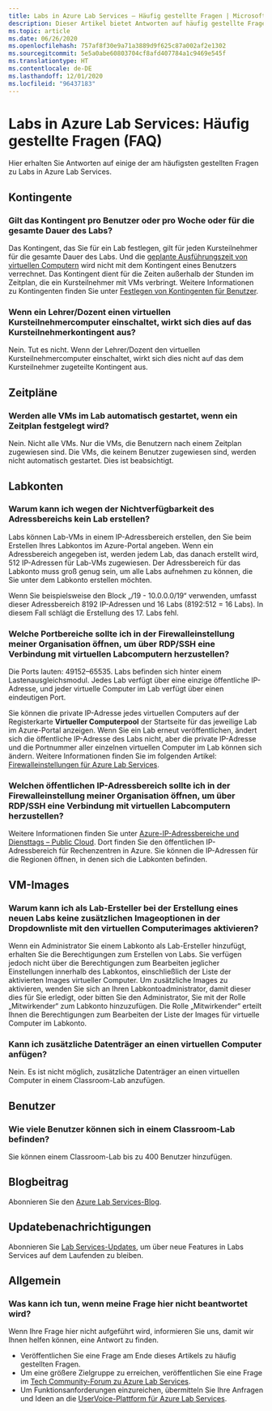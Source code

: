 ```yaml
---
title: Labs in Azure Lab Services – Häufig gestellte Fragen | Microsoft-Dokumentation
description: Dieser Artikel bietet Antworten auf häufig gestellte Fragen (FAQ) zu Labs in Azure Lab Services.
ms.topic: article
ms.date: 06/26/2020
ms.openlocfilehash: 757af8f30e9a71a3889d9f625c87a002af2e1302
ms.sourcegitcommit: 5e5a0abe60803704cf8afd407784a1c9469e545f
ms.translationtype: HT
ms.contentlocale: de-DE
ms.lasthandoff: 12/01/2020
ms.locfileid: "96437183"
---
```

# <a name="labs-in-azure-lab-services--frequently-asked-questions-faq"></a>Labs in Azure Lab Services: Häufig gestellte Fragen (FAQ)
Hier erhalten Sie Antworten auf einige der am häufigsten gestellten Fragen zu Labs in Azure Lab Services. 

## <a name="quotas"></a>Kontingente

### <a name="is-the-quota-per-user-or-per-week-or-per-entire-duration-of-the-lab"></a>Gilt das Kontingent pro Benutzer oder pro Woche oder für die gesamte Dauer des Labs? 
Das Kontingent, das Sie für ein Lab festlegen, gilt für jeden Kursteilnehmer für die gesamte Dauer des Labs. Und die [geplante Ausführungszeit von virtuellen Computern](how-to-create-schedules.md) wird nicht mit dem Kontingent eines Benutzers verrechnet. Das Kontingent dient für die Zeiten außerhalb der Stunden im Zeitplan, die ein Kursteilnehmer mit VMs verbringt.  Weitere Informationen zu Kontingenten finden Sie unter [Festlegen von Kontingenten für Benutzer](how-to-configure-student-usage.md#set-quotas-for-users).

### <a name="if-educator-turns-on-a-student-vm-does-that-affect-the-student-quota"></a>Wenn ein Lehrer/Dozent einen virtuellen Kursteilnehmercomputer einschaltet, wirkt sich dies auf das Kursteilnehmerkontingent aus? 
Nein. Tut es nicht. Wenn der Lehrer/Dozent den virtuellen Kursteilnehmercomputer einschaltet, wirkt sich dies nicht auf das dem Kursteilnehmer zugeteilte Kontingent aus. 

## <a name="schedules"></a>Zeitpläne

### <a name="do-all-vms-in-the-lab-start-automatically-when-a-schedule-is-set"></a>Werden alle VMs im Lab automatisch gestartet, wenn ein Zeitplan festgelegt wird? 
Nein. Nicht alle VMs. Nur die VMs, die Benutzern nach einem Zeitplan zugewiesen sind. Die VMs, die keinem Benutzer zugewiesen sind, werden nicht automatisch gestartet. Dies ist beabsichtigt. 

## <a name="lab-accounts"></a>Labkonten

### <a name="why-am-i-not-able-to-create-a-lab-because-of-unavailability-of-the-address-range"></a>Warum kann ich wegen der Nichtverfügbarkeit des Adressbereichs kein Lab erstellen? 

Labs können Lab-VMs in einem IP-Adressbereich erstellen, den Sie beim Erstellen Ihres Labkontos im Azure-Portal angeben. Wenn ein Adressbereich angegeben ist, werden jedem Lab, das danach erstellt wird, 512 IP-Adressen für Lab-VMs zugewiesen. Der Adressbereich für das Labkonto muss groß genug sein, um alle Labs aufnehmen zu können, die Sie unter dem Labkonto erstellen möchten. 

Wenn Sie beispielsweise den Block „/19 - 10.0.0.0/19“ verwenden, umfasst dieser Adressbereich 8192 IP-Adressen und 16 Labs (8192:512 = 16 Labs). In diesem Fall schlägt die Erstellung des 17. Labs fehl.

### <a name="what-port-ranges-should-i-open-on-my-organizations-firewall-setting-to-connect-to-lab-virtual-machines-via-rdpssh"></a>Welche Portbereiche sollte ich in der Firewalleinstellung meiner Organisation öffnen, um über RDP/SSH eine Verbindung mit virtuellen Labcomputern herzustellen?

Die Ports lauten: 49152–65535. Labs befinden sich hinter einem Lastenausgleichsmodul. Jedes Lab verfügt über eine einzige öffentliche IP-Adresse, und jeder virtuelle Computer im Lab verfügt über einen eindeutigen Port. 

Sie können die private IP-Adresse jedes virtuellen Computers auf der Registerkarte **Virtueller Computerpool** der Startseite für das jeweilige Lab im Azure-Portal anzeigen. Wenn Sie ein Lab erneut veröffentlichen, ändert sich die öffentliche IP-Adresse des Labs nicht, aber die private IP-Adresse und die Portnummer aller einzelnen virtuellen Computer im Lab können sich ändern. Weitere Informationen finden Sie im folgenden Artikel: [Firewalleinstellungen für Azure Lab Services](how-to-configure-firewall-settings.md).

### <a name="what-public-ip-address-range-should-i-open-on-my-organizations-firewall-settings-to-connect-to-lab-virtual-machines-via-rdpssh"></a>Welchen öffentlichen IP-Adressbereich sollte ich in der Firewalleinstellung meiner Organisation öffnen, um über RDP/SSH eine Verbindung mit virtuellen Labcomputern herzustellen?
Weitere Informationen finden Sie unter [Azure-IP-Adressbereiche und Diensttags – Public Cloud](https://www.microsoft.com/download/details.aspx?id=56519). Dort finden Sie den öffentlichen IP-Adressbereich für Rechenzentren in Azure. Sie können die IP-Adressen für die Regionen öffnen, in denen sich die Labkonten befinden.

## <a name="virtual-machine-images"></a>VM-Images

### <a name="as-a-lab-creator-why-cant-i-enable-additional-image-options-in-the-virtual-machine-images-dropdown-when-creating-a-new-lab"></a>Warum kann ich als Lab-Ersteller bei der Erstellung eines neuen Labs keine zusätzlichen Imageoptionen in der Dropdownliste mit den virtuellen Computerimages aktivieren?

Wenn ein Administrator Sie einem Labkonto als Lab-Ersteller hinzufügt, erhalten Sie die Berechtigungen zum Erstellen von Labs. Sie verfügen jedoch nicht über die Berechtigungen zum Bearbeiten jeglicher Einstellungen innerhalb des Labkontos, einschließlich der Liste der aktivierten Images virtueller Computer. Um zusätzliche Images zu aktivieren, wenden Sie sich an Ihren Labkontoadministrator, damit dieser dies für Sie erledigt, oder bitten Sie den Administrator, Sie mit der Rolle „Mitwirkender“ zum Labkonto hinzuzufügen. Die Rolle „Mitwirkender“ erteilt Ihnen die Berechtigungen zum Bearbeiten der Liste der Images für virtuelle Computer im Labkonto.

### <a name="can-i-attach-additional-disks-to-a-virtual-machine"></a>Kann ich zusätzliche Datenträger an einen virtuellen Computer anfügen?
Nein. Es ist nicht möglich, zusätzliche Datenträger an einen virtuellen Computer in einem Classroom-Lab anzufügen. 

## <a name="users"></a>Benutzer

### <a name="how-many-users-can-be-in-a-classroom-lab"></a>Wie viele Benutzer können sich in einem Classroom-Lab befinden?
Sie können einem Classroom-Lab bis zu 400 Benutzer hinzufügen. 

## <a name="blog-post"></a>Blogbeitrag
Abonnieren Sie den [Azure Lab Services-Blog](https://aka.ms/azlabs-blog).

## <a name="update-notifications"></a>Updatebenachrichtigungen
Abonnieren Sie [Lab Services-Updates](https://azure.microsoft.com/updates/?product=lab-services), um über neue Features in Labs Services auf dem Laufenden zu bleiben.

## <a name="general"></a>Allgemein
### <a name="what-if-my-question-isnt-answered-here"></a>Was kann ich tun, wenn meine Frage hier nicht beantwortet wird?
Wenn Ihre Frage hier nicht aufgeführt wird, informieren Sie uns, damit wir Ihnen helfen können, eine Antwort zu finden.

- Veröffentlichen Sie eine Frage am Ende dieses Artikels zu häufig gestellten Fragen. 
- Um eine größere Zielgruppe zu erreichen, veröffentlichen Sie eine Frage im [Tech Community-Forum zu Azure Lab Services](https://techcommunity.microsoft.com/t5/azure-lab-services/bd-p/AzureLabServices). 
- Um Funktionsanforderungen einzureichen, übermitteln Sie Ihre Anfragen und Ideen an die [UserVoice-Plattform für Azure Lab Services](https://feedback.azure.com/forums/320373-lab-services?category_id=352774).


